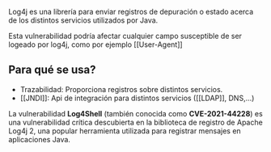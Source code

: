 
Log4j es una librería para enviar registros de depuración o estado acerca de los distintos servicios utilizados por Java.


Esta vulnerabilidad podría afectar cualquier campo susceptible de ser logeado por log4j, como por ejemplo [[User-Agent]]

## Para qué se usa?

- Trazabilidad: Proporciona registros sobre distintos servicios.
- [[JNDI]]: Api de integración para distintos servicios ([[LDAP]], DNS,...)




La vulnerabilidad **Log4Shell** (también conocida como **CVE-2021-44228**) es una vulnerabilidad crítica descubierta en la biblioteca de registro de Apache Log4j 2, una popular herramienta utilizada para registrar mensajes en aplicaciones Java.
